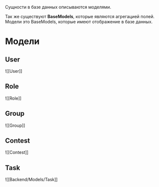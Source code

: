 Сущности в базе данных описываются моделями. 

Так же существуют **BaseModels**, которые являются агрегацией полей. Модели это BaseModels, которые имеют отображение в базе данных.
# Модели
## User
![[User]]
## Role
![[Role]]

## Group
![[Group]]


## Contest
![[Contest]]


## Task
![[Backend/Models/Task]]